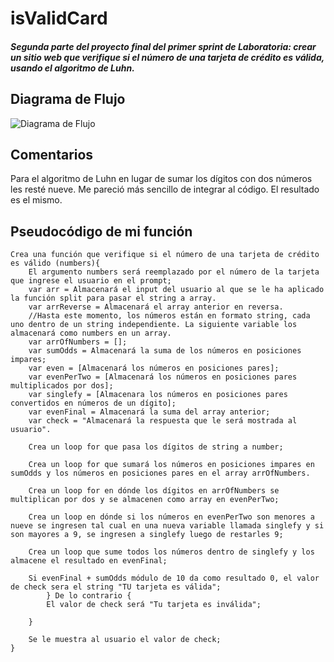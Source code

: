 # isValidCard
##### Segunda parte del proyecto final del primer sprint de Laboratoria: crear un sitio web que verifique si el número de una tarjeta de crédito es válida, usando el algoritmo de Luhn.

## Diagrama de Flujo
![Diagrama de Flujo](https://i.imgur.com/r41uxG5.png)

## Comentarios
Para el algoritmo de Luhn en lugar de sumar los dígitos con dos números les resté nueve. Me pareció más sencillo de integrar al código. El resultado es el mismo.

## Pseudocódigo de mi función
```
Crea una función que verifique si el número de una tarjeta de crédito es válido (numbers){
	El argumento numbers será reemplazado por el número de la tarjeta que ingrese el usuario en el prompt;
	var arr = Almacenará el input del usuario al que se le ha aplicado la función split para pasar el string a array.
	var arrReverse = Almacenará el array anterior en reversa.
	//Hasta este momento, los números están en formato string, cada uno dentro de un string independiente. La siguiente variable los almacenará como numbers en un array.
	var arrOfNumbers = [];
	var sumOdds = Almacenará la suma de los números en posiciones impares;
	var even = [Almacenará los números en posiciones pares];
	var evenPerTwo = [Almacenará los números en posiciones pares multiplicados por dos];
	var singlefy = [Almacenara los números en posiciones pares convertidos en números de un dígito];
	var evenFinal = Almacenará la suma del array anterior;
	var check = "Almacenará la respuesta que le será mostrada al usuario".

	Crea un loop for que pasa los dígitos de string a number;

	Crea un loop for que sumará los números en posiciones impares en sumOdds y los números en posiciones pares en el array arrOfNumbers.

	Crea un loop for en dónde los dígitos en arrOfNumbers se multiplican por dos y se almacenen como array en evenPerTwo;

	Crea un loop en dónde si los números en evenPerTwo son menores a nueve se ingresen tal cual en una nueva variable llamada singlefy y si son mayores a 9, se ingresen a singlefy luego de restarles 9;

	Crea un loop que sume todos los números dentro de singlefy y los almacene el resultado en evenFinal;

	Si evenFinal + sumOdds módulo de 10 da como resultado 0, el valor de check sera el string "TU tarjeta es válida";
		} De lo contrario { 
		El valor de check será "Tu tarjeta es inválida";

	}

	Se le muestra al usuario el valor de check;
}

```